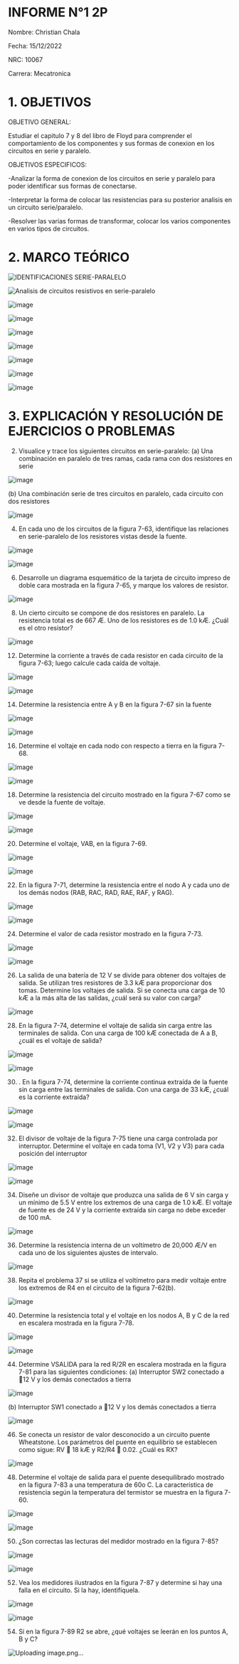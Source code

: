 # INFORME N°1 2P
Nombre: Christian Chala

Fecha: 15/12/2022

NRC: 10067

Carrera: Mecatronica

# 1.  OBJETIVOS

OBJETIVO GENERAL:

Estudiar el capitulo 7 y 8 del libro de Floyd para comprender el comportamiento de  los componentes y sus formas de conexion en los circuitos en serie y paralelo.

OBJETIVOS ESPECIFICOS:

-Analizar la forma de conexion de los circuitos en serie y paralelo para poder identificar sus formas de conectarse.

-Interpretar la forma de colocar las resistencias para su posterior analisis en un circuito serie/paralelo.

-Resolver las varias formas de transformar, colocar los varios componentes en varios tipos de circuitos.

# 2.	MARCO TEÓRICO 

![IDENTIFICACIONES SERIE-PARALELO](https://user-images.githubusercontent.com/117959424/207991948-438cef82-c254-476c-8647-1b7e2fad4110.png)

![Analisis de circuitos resistivos en serie-paralelo](https://user-images.githubusercontent.com/117959424/207993237-591f0986-64ce-44fd-b575-d1944b21d5a5.png)

![image](https://user-images.githubusercontent.com/117959424/207995428-324cae0e-6a88-413b-bbe2-95a8bef98aa8.png)

![image](https://user-images.githubusercontent.com/117959424/207995828-a7162a99-0d59-4c48-8c87-5deb0f0f7f1a.png)

![image](https://user-images.githubusercontent.com/117959424/207997145-441f9618-7b9c-4bbd-b79a-db70b6f70384.png)

![image](https://user-images.githubusercontent.com/117959424/207998112-cc57a23b-25a0-476c-8491-059a6340fd78.png)

![image](https://user-images.githubusercontent.com/117959424/208001450-ead60968-4b3a-4526-aab1-4681fe745d92.png)

![image](https://user-images.githubusercontent.com/117959424/208003379-7f460eba-d7c7-439b-a005-38c680f241e0.png)

![image](https://user-images.githubusercontent.com/117959424/208004904-170f9afe-51fe-49c1-8c4f-448f39cf9dce.png)

# 3.	EXPLICACIÓN Y RESOLUCIÓN DE EJERCICIOS O PROBLEMAS

2. Visualice y trace los siguientes circuitos en serie-paralelo:
(a) Una combinación en paralelo de tres ramas, cada rama con dos resistores en serie

![image](https://user-images.githubusercontent.com/117959424/208005675-f45a28fc-1724-4b68-82d9-8c47835b0c09.png)

(b) Una combinación serie de tres circuitos en paralelo, cada circuito con dos resistores

![image](https://user-images.githubusercontent.com/117959424/208005836-06627c7a-6570-4276-aee7-a761eab09f30.png)

4. En cada uno de los circuitos de la figura 7-63, identifique las relaciones en serie-paralelo de los resistores vistas desde la fuente.

![image](https://user-images.githubusercontent.com/117959424/208005954-9a915f85-4b1d-474b-a97a-5f65dba19a32.png)

![image](https://user-images.githubusercontent.com/117959424/208006222-177dafaa-500b-43f7-81e8-c56e481df7c1.png)

6. Desarrolle un diagrama esquemático de la tarjeta de circuito impreso de doble cara mostrada en la figura 7-65, y marque los valores de resistor.

![image](https://user-images.githubusercontent.com/117959424/208006924-cb75951f-b4be-4091-aed5-333b221801e3.png)

8. Un cierto circuito se compone de dos resistores en paralelo. La resistencia total es de 667 Æ. Uno de
los resistores es de 1.0 kÆ. ¿Cuál es el otro resistor?

![image](https://user-images.githubusercontent.com/117959424/208007187-be3dbf09-1307-4f38-aff5-ad9b2ca531a0.png)

12. Determine la corriente a través de cada resistor en cada circuito de la figura 7-63; luego calcule cada
caída de voltaje.

![image](https://user-images.githubusercontent.com/117959424/208007405-84a1eadf-c95f-40ea-a8eb-1ba35b91eff4.png)

![image](https://user-images.githubusercontent.com/117959424/208010209-8f11d3d4-bc9e-40ec-b426-b2e2bf8bd77e.png)

14. Determine la resistencia entre A y B en la figura 7-67 sin la fuente

![image](https://user-images.githubusercontent.com/117959424/208010786-b7e22028-0634-490f-9eb7-c2d670d36672.png)

![image](https://user-images.githubusercontent.com/117959424/208011007-e2227498-99ac-4aa8-bade-2d37160a9560.png)

16. Determine el voltaje en cada nodo con respecto a tierra en la figura 7-68.

![image](https://user-images.githubusercontent.com/117959424/208011173-125cdd03-8b38-4e46-af6b-eafbd9eb4994.png)

![image](https://user-images.githubusercontent.com/117959424/208011356-a8c3ae25-af15-4b90-969e-977948a92e34.png)

18. Determine la resistencia del circuito mostrado en la figura 7-67 como se ve desde la fuente de voltaje.

![image](https://user-images.githubusercontent.com/117959424/208011417-30deadf2-7508-4336-a51c-fc1c3a802e4d.png)

![image](https://user-images.githubusercontent.com/117959424/208011657-a431a79b-55cb-4516-8ddc-837d5227ac83.png)

20. Determine el voltaje, VAB, en la figura 7-69. 

![image](https://user-images.githubusercontent.com/117959424/208011726-593956fa-302d-4b27-8a38-449e07130854.png)

![image](https://user-images.githubusercontent.com/117959424/208012195-5fad03fb-9a30-4fa8-87ca-47dfc4200043.png)

22. En la figura 7-71, determine la resistencia entre el nodo A y cada uno de los demás nodos (RAB, RAC,
RAD, RAE, RAF, y RAG).

![image](https://user-images.githubusercontent.com/117959424/208012223-62e17eef-ebb6-4418-906f-6b24b8cd4fa5.png)

![image](https://user-images.githubusercontent.com/117959424/208012996-313da335-d00b-470c-a7b0-2aad55293e7e.png)

24. Determine el valor de cada resistor mostrado en la figura 7-73.

![image](https://user-images.githubusercontent.com/117959424/208013063-19c69e2b-d44d-4a7a-880d-45085b4708c2.png)

![image](https://user-images.githubusercontent.com/117959424/208013288-c67dce5b-9bb5-479a-82c4-5e4c080c5416.png)

26. La salida de una batería de 12 V se divide para obtener dos voltajes de salida. Se utilizan tres resistores de 3.3 kÆ para proporcionar dos tomas. Determine los voltajes de salida. Si se conecta una carga
de 10 kÆ a la más alta de las salidas, ¿cuál será su valor con carga?

![image](https://user-images.githubusercontent.com/117959424/208013504-c1bcfd23-16ba-4eae-b2cc-16ddd754cc89.png)

28. En la figura 7-74, determine el voltaje de salida sin carga entre las terminales de salida. Con una carga
de 100 kÆ conectada de A a B, ¿cuál es el voltaje de salida?

![image](https://user-images.githubusercontent.com/117959424/208013599-fde34066-d1fd-47ee-b9ed-9b50adb5df10.png)

![image](https://user-images.githubusercontent.com/117959424/208013853-06300fb1-72e2-4080-bfd6-a322302b907c.png)

30. . En la figura 7-74, determine la corriente continua extraída de la fuente sin carga entre las terminales de
salida. Con una carga de 33 kÆ, ¿cuál es la corriente extraída?

![image](https://user-images.githubusercontent.com/117959424/208013911-84aaedbf-123b-43e1-9c2b-da515d86363d.png)

![image](https://user-images.githubusercontent.com/117959424/208014097-c10a0095-f686-4b7a-9350-bd7db307abfa.png)

32. El divisor de voltaje de la figura 7-75 tiene una carga controlada por interruptor. Determine el voltaje
en cada toma (V1, V2 y V3) para cada posición del interruptor

![image](https://user-images.githubusercontent.com/117959424/208014139-8ae5ded8-9ccb-447d-acc9-0c953d50ac62.png)

![image](https://user-images.githubusercontent.com/117959424/208014866-8b189f55-fc4c-49c7-b0eb-23a9a4abed7e.png)

34. Diseñe un divisor de voltaje que produzca una salida de 6 V sin carga y un mínimo de 5.5 V entre los
extremos de una carga de 1.0 kÆ. El voltaje de fuente es de 24 V y la corriente extraída sin carga no
debe exceder de 100 mA.

![image](https://user-images.githubusercontent.com/117959424/208015107-7bf1fcfe-bfa3-45b0-bc5d-223711d89d8c.png)

36. Determine la resistencia interna de un voltímetro de 20,000 Æ/V en cada uno de los siguientes ajustes
de intervalo.

![image](https://user-images.githubusercontent.com/117959424/208016316-7a75954d-ccaf-4958-a8f5-958b2e8c0ebc.png)

38. Repita el problema 37 si se utiliza el voltímetro para medir voltaje entre los extremos de R4 en el circuito de la figura 7-62(b).

![image](https://user-images.githubusercontent.com/117959424/208016607-48d7ea20-7b0e-4c98-97e7-1d83b08d72d0.png)

40. Determine la resistencia total y el voltaje en los nodos A, B y C de la red en escalera mostrada en la figura 7-78.

![image](https://user-images.githubusercontent.com/117959424/208016653-26d99a6d-2c8d-43b7-a8fc-73ef413bd061.png)

![image](https://user-images.githubusercontent.com/117959424/208017306-e3a25880-e490-4236-bf9b-c589d5dc3c09.png)

44. Determine VSALIDA para la red R/2R en escalera mostrada en la figura 7-81 para las siguientes condiciones:
(a) Interruptor SW2 conectado a 12 V y los demás conectados a tierra

![image](https://user-images.githubusercontent.com/117959424/208017427-ee3b2ead-d0d9-4f8d-86d0-757fa97c5df8.png)

(b) Interruptor SW1 conectado a 12 V y los demás conectados a tierra

![image](https://user-images.githubusercontent.com/117959424/208017469-4a47f83f-44b8-49d8-b307-f25befc491a8.png)

46. Se conecta un resistor de valor desconocido a un circuito puente Wheatstone. Los parámetros del puente en equilibrio se establecen como sigue: RV  18 kÆ y R2/R4  0.02. ¿Cuál es RX?

![image](https://user-images.githubusercontent.com/117959424/208018259-d8005acd-ad74-4acb-aa55-f2b6c4ab5b7f.png)

48. Determine el voltaje de salida para el puente desequilibrado mostrado en la figura 7-83 a una temperatura de 60o
C. La característica de resistencia según la temperatura del termistor se muestra en la figura 7-60.

![image](https://user-images.githubusercontent.com/117959424/208018654-e405c8ff-f06c-4a8a-b019-3217dbde1142.png)

![image](https://user-images.githubusercontent.com/117959424/208018782-b7563bbb-bd4e-4bc3-8b51-de9c425d3748.png)

50. ¿Son correctas las lecturas del medidor mostrado en la figura 7-85?

![image](https://user-images.githubusercontent.com/117959424/208018821-269fd2c9-61a2-488e-b2ed-88822814397f.png)

![image](https://user-images.githubusercontent.com/117959424/208018872-0c89108a-3f06-49b5-ac82-e5ec38a1f1f5.png)

52. Vea los medidores ilustrados en la figura 7-87 y determine si hay una falla en el circuito. Si la hay, identifíquela.

![image](https://user-images.githubusercontent.com/117959424/208018970-0b4d6f40-7f27-416a-9863-6cea0b5fbc79.png)

![image](https://user-images.githubusercontent.com/117959424/208022135-22c60fac-7d08-4750-ad99-72cb076ae240.png)

54. Si en la figura 7-89 R2 se abre, ¿qué voltajes se leerán en los puntos A, B y C?

![Uploading image.png…]()











